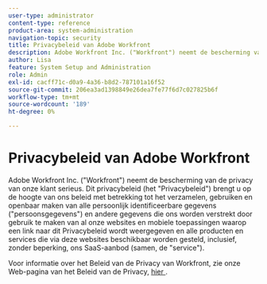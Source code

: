```yaml
---
user-type: administrator
content-type: reference
product-area: system-administration
navigation-topic: security
title: Privacybeleid van Adobe Workfront
description: Adobe Workfront Inc. ("Workfront") neemt de bescherming van de privacy van onze klant serieus. Dit privacybeleid (het "Privacybeleid") brengt u op de hoogte van ons beleid met betrekking tot het verzamelen, gebruiken en openbaar maken van alle persoonlijk identificeerbare gegevens ("persoonsgegevens") en andere gegevens die ons worden verstrekt door gebruik te maken van al onze websites en mobiele toepassingen waarop een link naar dit Privacybeleid wordt weergegeven en alle producten en services die via deze websites beschikbaar worden gesteld, inclusief, zonder beperking, ons SaaS-aanbod (samen, de "service").
author: Lisa
feature: System Setup and Administration
role: Admin
exl-id: cacff71c-d0a9-4a36-b8d2-787101a16f52
source-git-commit: 206ea3ad1398849e26dea7fe77f6d7c027825b6f
workflow-type: tm+mt
source-wordcount: '189'
ht-degree: 0%

---
```


# Privacybeleid van Adobe Workfront

Adobe Workfront Inc. (&quot;Workfront&quot;) neemt de bescherming van de privacy van onze klant serieus. Dit privacybeleid (het &quot;Privacybeleid&quot;) brengt u op de hoogte van ons beleid met betrekking tot het verzamelen, gebruiken en openbaar maken van alle persoonlijk identificeerbare gegevens (&quot;persoonsgegevens&quot;) en andere gegevens die ons worden verstrekt door gebruik te maken van al onze websites en mobiele toepassingen waarop een link naar dit Privacybeleid wordt weergegeven en alle producten en services die via deze websites beschikbaar worden gesteld, inclusief, zonder beperking, ons SaaS-aanbod (samen, de &quot;service&quot;).

Voor informatie over het Beleid van de Privacy van Workfront, zie onze Web-pagina van het Beleid van de Privacy, [ hier ](https://www.workfront.com/privacy-notice).
